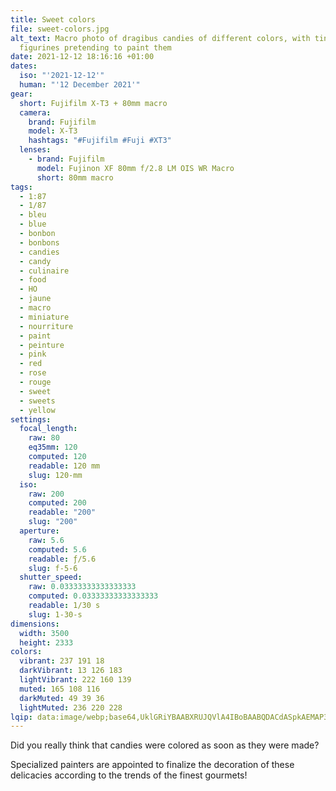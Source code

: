 ```yaml
---
title: Sweet colors
file: sweet-colors.jpg
alt_text: Macro photo of dragibus candies of different colors, with tiny
  figurines pretending to paint them
date: 2021-12-12 18:16:16 +01:00
dates:
  iso: "'2021-12-12'"
  human: "'12 December 2021'"
gear:
  short: Fujifilm X-T3 + 80mm macro
  camera:
    brand: Fujifilm
    model: X-T3
    hashtags: "#Fujifilm #Fuji #XT3"
  lenses:
    - brand: Fujifilm
      model: Fujinon XF 80mm f/2.8 LM OIS WR Macro
      short: 80mm macro
tags:
  - 1:87
  - 1/87
  - bleu
  - blue
  - bonbon
  - bonbons
  - candies
  - candy
  - culinaire
  - food
  - HO
  - jaune
  - macro
  - miniature
  - nourriture
  - paint
  - peinture
  - pink
  - red
  - rose
  - rouge
  - sweet
  - sweets
  - yellow
settings:
  focal_length:
    raw: 80
    eq35mm: 120
    computed: 120
    readable: 120 mm
    slug: 120-mm
  iso:
    raw: 200
    computed: 200
    readable: "200"
    slug: "200"
  aperture:
    raw: 5.6
    computed: 5.6
    readable: ƒ/5.6
    slug: f-5-6
  shutter_speed:
    raw: 0.03333333333333333
    computed: 0.03333333333333333
    readable: 1/30 s
    slug: 1-30-s
dimensions:
  width: 3500
  height: 2333
colors:
  vibrant: 237 191 18
  darkVibrant: 13 126 183
  lightVibrant: 222 160 139
  muted: 165 108 116
  darkMuted: 49 39 36
  lightMuted: 236 220 228
lqip: data:image/webp;base64,UklGRiYBAABXRUJQVlA4IBoBAABQDACdASpkAEMAP3GuzV60raolKhdJqpAuCWIA1AhAAyUBe9xBdEzVoOU0UJdpwiwADzZU2rYMt3rGu5cSg+X6S0rIZvYafCHrgnxaWEctPmP3+0DNmq56drVlg8dzEcw/tR52YQmueatPQAD+7mo450+V17lDme5amkiog2nVdYr5EjYP4ob2S0tMXOp/3l3nal5zo1i/MAQAnCj/vXopvMClokvczUobs1mczJigNf5Wl+X+6phDrHCbpQEzVD9RiCyDQHvz8k2lxfE7LhHjkDcuJs3hzdWxRgxzl42A37eC4gSNRNKFtk2Bkx5w4R97eDcDlB2bhOfg2bCsT0AZTfiCSMBzmVieW+kNU8W1SAHqXQKjtjCAAAA=
---
```


Did you really think that candies were colored as soon as they were made?

Specialized painters are appointed to finalize the decoration of these delicacies according to the trends of the finest gourmets!
